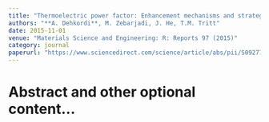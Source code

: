 ```yaml
---
title: "Thermoelectric power factor: Enhancement mechanisms and strategies for higher performance thermoelectric materials"
authors: "**A. Dehkordi**, M. Zebarjadi, J. He, T.M. Tritt"
date: 2015-11-01
venue: "Materials Science and Engineering: R: Reports 97 (2015)"
category: journal
paperurl: "https://www.sciencedirect.com/science/article/abs/pii/S0927796X1500073X"
---
```


# Abstract and other optional content…
